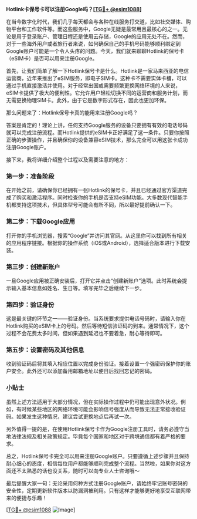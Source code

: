 **Hotlink卡保号卡可以注册Google吗？[[TG💪+ @esim1088](https://t.me/s/esim1088)]**

在当今数字化时代，我们几乎每天都会与各种在线服务打交道，比如社交媒体、购物平台和工作软件等。而这些服务中，Google无疑是最常用且最核心的之一。无论是用于登录账户、管理日程还是使用云存储，Google的应用无处不在。然而，对于一些海外用户或者旅行者来说，如何确保自己的手机号码能够顺利绑定到Google账户可能是一个令人头疼的问题。今天，我们就来聊聊Hotlink的保号卡（eSIM卡）是否可以用来注册Google。

首先，让我们简单了解一下Hotlink保号卡是什么。Hotlink是一家马来西亚的电信运营商，近年来推出了eSIM服务，即电子SIM卡。这种卡不需要实体卡槽，可以通过手机直接激活并使用。对于经常出国或需要频繁更换网络环境的人来说，eSIM卡提供了极大的便利性。它允许用户轻松切换不同的运营商和服务计划，而无需更换物理SIM卡。此外，由于它是数字形式存在，因此也更加环保。

那么问题来了：Hotlink保号卡真的能用来注册Google吗？

答案是肯定的！理论上讲，任何支持Google服务的设备只要拥有有效的电话号码就可以完成注册流程。而Hotlink提供的eSIM卡正好满足了这一条件。只要你按照正确的步骤操作，并且确保你的设备兼容eSIM技术，那么完全可以用这张卡成功注册Google账户。

接下来，我将详细介绍整个过程以及需要注意的地方：

### 第一步：准备阶段

在开始之前，请确保你已经拥有一张Hotlink的保号卡，并且已经通过官方渠道完成了购买和激活程序。同时检查你的手机是否支持eSIM功能。大多数现代智能手机都支持这项技术，但具体型号可能会有所不同，所以最好提前确认一下。

### 第二步：下载Google应用

打开你的手机浏览器，搜索“Google”并访问其官网。从这里你可以找到所有相关的应用程序链接。根据你的操作系统（iOS或Android），选择适合版本进行下载安装。

### 第三步：创建新账户

一旦Google应用被正确安装后，打开它并点击“创建新账户”选项。此时系统会提示输入基本信息如姓名、生日等。填写完毕之后继续下一步。

### 第四步：验证身份

这是最关键的环节之一——验证身份。当系统要求提供电话号码时，请输入你在Hotlink购买的eSIM卡上的号码。然后等待短信验证码的到来。通常情况下，这个过程不会花费太多时间，但如果遇到延迟也不要着急，耐心等待即可。

### 第五步：设置密码及其他信息

收到验证码后将其填入相应位置以完成身份验证。接着设置一个强密码保护你的账户安全。此外还可以添加备用邮箱地址以便日后找回忘记的密码。

### 小贴士

虽然上述方法适用于大部分情况，但在实际操作过程中仍可能出现意外状况。例如，有时候某些地区的网络环境可能会影响信号强度从而导致无法正常接收验证码。如果发生这种情况，建议尝试更换地点后再试一次。

另外值得一提的是，在使用Hotlink保号卡作为Google注册工具时，请务必遵守当地法律法规及相关政策规定。毕竟每个国家和地区对于跨境通信都有着严格的要求。

总之，Hotlink保号卡完全可以用来注册Google账户。只要遵循上述步骤并且保持耐心细心的态度，相信每位用户都能够顺利完成整个流程。当然啦，如果你对这方面还不太熟悉的话也没关系，随时可以向专业人士咨询哦～

最后提醒大家一句：无论采用何种方式注册Google账户，请始终牢记账号密码的安全性，定期更新软件版本以防漏洞被利用。只有这样才能够更好地享受互联网带来的便捷与乐趣！

[[TG💪+ @esim1088](https://t.me/s/esim1088) ![Image](https://i.postimg.cc/4NQfJmqS/Snipaste-2025-05-13-00-14-12.png)]